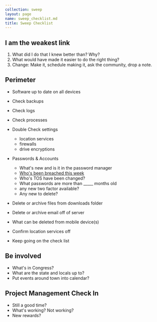 ```yaml
---
collection: sweep
layout: page
name: sweep_checklist.md
title: Sweep Checklist
---
```


## I am the weakest link

1. What did I do that I knew better than? Why?
2. What would have made it easier to do the right thing?
3. Change: Make it, schedule making it, ask the community, drop a note.

## Perimeter

* Software up to date on all devices
* Check backups
* Check logs
* Check processes
* Double Check settings
  * location services
  * firewalls
  * drive encryptions
* Passwords & Accounts
  * What's new and is it in the password manager
  * [Who's been breached this week](https://haveibeenpwned.com/)
  * Who's TOS have been changed?
  * What passwords are more than _____ months old
  * any new two factor available?
  * Any new to delete?
* Delete or archive files from downloads folder
* Delete or archive email off of server
* What can be deleted from mobile device(s)
* Confirm location services off

* Keep going on the check list


## Be involved
* What's in Congress?
* What are the state and locals up to?
* Put events around town into calendar?

## Project Management Check In

* Still a good time?
* What's working? Not working?
* New rewards?
